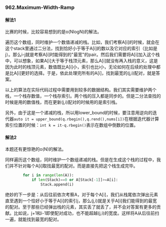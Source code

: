 ### 962.Maximum-Width-Ramp

#### 解法1
比赛的时候，比较容易想到的是o(NlogN)的解法。

遍历这个数组，同时维护一个数值递减的栈。比如，我们考察A[i]的时候，就会在这个stack里通过二分法，找到恰好小于等于A[i]的数以及它对应的索引（比如是j）。那么i-j就是考察A[i]时能得到的"最宽"的pair。然后我们需要将A[i]加入这个栈中，可以想象，如果A[i]大于等于栈顶元素，那么A[i]就没有再入栈的意义，这是因为此时的栈顶元素，数值既比A[i]小，索引也比i小，无论如何在后续的处理中都是比A[i]更好的选择。于是，依此处理完所有的A[i]，找到最宽的(j,i)配对，就是答案。

以上的算法在实际代码过程中需要用到较多的数据结构。我们其实需要维护两个栈，一个栈存数值，一个栈存索引。两个栈的压入都是同步的。但是二分法查找的时候是用的数值栈，而在更新(j,i)配对的时候用的是索引栈。

另外，由于这是一个递减的栈，所以用lower_bound的时候，要注意用逆向的迭代器```auto it = upper_bound(q.rbegin(),q.rend(),nums[i])```在根据迭代器计算索引位置的时候：```int k = it-q.rbegin()```表示在数组中倒数的位置。

#### 解法2
本题还有更惊艳的o(N)的解法。

同样遍历这个数组，同时维护一个数组递减的栈。但是在生成这个栈的过程中，我们并不针对每个A[i]取找最宽的配对。而是直接先把这个栈生成完毕。
```py
        for i in range(len(A)):
            if len(Stack)==0 or A[Stack[-1]]>=A[i]:
                Stack.append(i)
```                
绝妙的下一步是：从后往前依次考察A，对于每个A[i]，我们从栈尾依次弹出元素直至遇到一个恰好小于等于A[i]的索引j，那么(j,i)就是关乎A[i]我们能得到的最宽的配对。至于那些已经弹出栈的元素，其实丢了就丢了，并不会对答案有更多的贡献。比如说，j+1和i-1即使配对成功，也不能超越(j,i)的宽度。这样将A从后往前扫一遍，就能找到最宽的配对。
